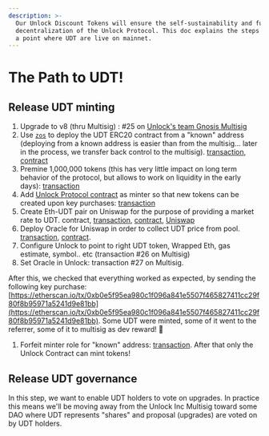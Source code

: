 ```yaml
---
description: >-
  Our Unlock Discount Tokens will ensure the self-sustainability and full
  decentralization of the Unlock Protocol. This doc explains the steps to reach
  a point where UDT are live on mainnet.
---
```


# The Path to UDT!

## Release UDT minting

1. Upgrade to v8 \(thru Multisig\) : \#25 on [Unlock's team Gnosis Multisig](https://etherscan.io/address/0xa39b44c4AFfbb56b76a1BF1d19Eb93a5DfC2EBA9)
2. Use [`zos`](https://openzeppelin.com/sdk/) to deploy the UDT ERC20 contract from a "known" address \(deploying from a known address is easier than from the multisig... later in the process, we transfer back control to the multisig\). [transaction](https://etherscan.io/tx/0x1c7e7771766946cb100bc3e0a2bf4797dcc13d4c43ce82469a94b0187752dff3), [contract](https://etherscan.io/address/0x90de74265a416e1393a450752175aed98fe11517) 
3. Premine 1,000,000 tokens \(this has very little impact on long term behavior of the protocol, but allows to work on liquidity in the early days\): [transaction](https://etherscan.io/tx/0xfacea4358297b0a9f8536b8dd25dd29b412deb9f8737b43c0ddaaf89b9f525d2)
4. Add [Unlock Protocol contract](https://etherscan.io/address/0x3d5409cce1d45233de1d4ebdee74b8e004abdd13) as minter so that new tokens can be created upon key purchases: [transaction](https://etherscan.io/tx/0x7c66279251a60828f013f64a267494e2aa8f94d31fe56d32425c70ec3a195cb0)
5. Create Eth-UDT pair on Uniswap for the purpose of providing a market rate to UDT. contract, [transaction](https://etherscan.io/tx/0x43eb3cc370a1a2eade1b2e60b49e26f19a0472e29adfe81ec57f39963839ca11), [contract](https://etherscan.io/address/0x9ca8aef2372c705d6848fdda3c1267a7f51267c1#code), [Uniswap](https://app.uniswap.org/#/add/ETH/0x90DE74265a416e1393A450752175AED98fe11517)
6. Deploy Oracle for Uniswap in order to collect UDT price from pool. [transaction](https://etherscan.io/tx/0xb36acd88ba7b2c92b18d0d66979b4f5262b91c72cca850da5e9574bceed8e5cd), [contract](https://etherscan.io/address/0xe118d797e1c44f2e2a2823191a51d8b46a4a1d51). 
7. Configure Unlock to point to right UDT token, Wrapped Eth, gas estimate, symbol.. etc \(transaction \#26 on Multisig\)
8. Set Oracle in Unlock: transaction \#27 on Multisig.

After this, we checked that everything worked as expected, by sending the following key purchase: [https://etherscan.io/tx/0xb0e5f95ea980c1f096a841e5507f465827411cc29f80f8b95971a5241d9e81bb](https://etherscan.io/tx/0xb0e5f95ea980c1f096a841e5507f465827411cc29f80f8b95971a5241d9e81bb). Some UDT were minted, some of it went to the referrer, some of it to multisig as dev reward! 🎉

1. Forfeit minter role for "known" address: [transaction](https://etherscan.io/tx/0xd920671a9706d3f017bbe48b26407bc5f75ce6007b6a046e1a1cf6530ad96e54). After that only the Unlock Contract can mint tokens!

## Release UDT governance

In this step, we want to enable UDT holders to vote on upgrades. In practice this means we'll be moving away from the Unlock Inc Multisig toward some DAO where UDT represents "shares" and proposal \(upgrades\) are voted on by UDT holders.

